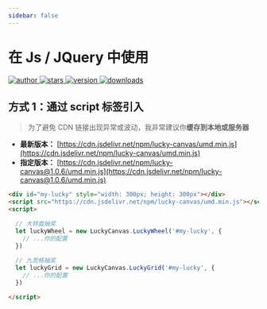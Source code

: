 ```yaml
---
sidebar: false
---
```


<h1>
  在 Js / JQuery 中使用
</h1>

<p>
  <a href="https://github.com/LuckDraw/lucky-canvas" target="_black">
    <img src="https://img.shields.io/badge/github-%20lucky--canvas%20-ffca28.svg?&logo=github&style=flat-square" alt="author" />
  </a>
  <a href="https://github.com/LuckDraw/lucky-canvas/stargazers" target="_black">
    <img src="https://img.shields.io/github/stars/luckdraw/lucky-canvas?color=%23ffca28&logo=github&style=flat-square" alt="stars" />
  </a>
  <a href="https://www.npmjs.com/package/lucky-canvas" target="_black">
    <img src="https://img.shields.io/github/package-json/v/luckdraw/lucky-canvas?color=%23ffca28&logo=npm&style=flat-square" alt="version" />
  </a>
  <a href="https://www.npmjs.com/package/lucky-canvas" target="_black">
    <img src="https://img.shields.io/npm/dm/lucky-canvas?color=%23ffca28&logo=npm&style=flat-square" alt="downloads" />
  </a>
</p>

## 方式 1：通过 script 标签引入

> 为了避免 CDN 链接出现异常或波动，我非常建议你**缓存到本地或服务器**

- **最新版本：** [https://cdn.jsdelivr.net/npm/lucky-canvas/umd.min.js](https://cdn.jsdelivr.net/npm/lucky-canvas/umd.min.js)
- **指定版本：** [https://cdn.jsdelivr.net/npm/lucky-canvas@1.0.6/umd.min.js](https://cdn.jsdelivr.net/npm/lucky-canvas@1.0.6/umd.min.js)


```html
<div id="my-lucky" style="width: 300px; height: 300px"></div>
<script src="https://cdn.jsdelivr.net/npm/lucky-canvas/umd.min.js"></script>
<script>

  // 大转盘抽奖
  let luckyWheel = new LuckyCanvas.LuckyWheel('#my-lucky', {
    // ...你的配置
  })
  
  // 九宫格抽奖
  let luckyGrid = new LuckyCanvas.LuckyGrid('#my-lucky', {
    // ...你的配置
  })

</script>
```
